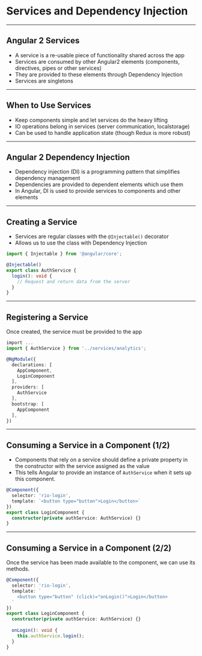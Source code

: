 # Services and Dependency Injection

---

## Angular 2 Services

- A service is a re-usable piece of functionality shared across the app
- Services are consumed by other Angular2 elements (components, directives, pipes or other services)
- They are provided to these elements through Dependency Injection
- Services are singletons

---

## When to Use Services

- Keep components simple and let services do the heavy lifting
- IO operations belong in services (server communication, localstorage)
- Can be used to handle application state (though Redux is more robust)

---

## Angular 2 Dependency Injection

- Dependency injection (DI) is a programming pattern that simplifies dependency management
- Dependencies are provided to dependent elements which use them
- In Angular, DI is used to provide services to components and other elements

---

## Creating a Service

- Services are regular classes with the `@Injectable()` decorator
- Allows us to use the class with Dependency Injection

```ts
import { Injectable } from '@angular/core';

@Injectable()
export class AuthService {
  login(): void {
    // Request and return data from the server
  }
}
```

---

## Registering a Service

Once created, the service must be provided to the app

```ts
import ...
import { AuthService } from '../services/analytics';

@NgModule({
  declarations: [
    AppComponent,
    LoginComponent
  ],
  providers: [
    AuthService
  ],
  bootstrap: [
    AppComponent 
  ],
}) 
```

---

## Consuming a Service in a Component (1/2)

- Components that rely on a service should define a private property in the constructor with the service assigned as the value
- This tells Angular to provide an instance of `AuthService` when it sets up this component.

```ts
@Component({
  selector: 'rio-login',
  template: `<button type="button">Login</button>`
})
export class LoginComponent {
  constructor(private authService: AuthService) {}
}
```

---

## Consuming a Service in a Component (2/2)

Once the service has been made available to the component, we can use its methods.

```ts
@Component({
  selector: 'rio-login',
  template: `
    <button type="button" (click)="onLogin()">Login</button>
  `
})
export class LoginComponent {
  constructor(private authService: AuthService) {}
  
  onLogin(): void {
    this.authService.login();
  }
}
```
